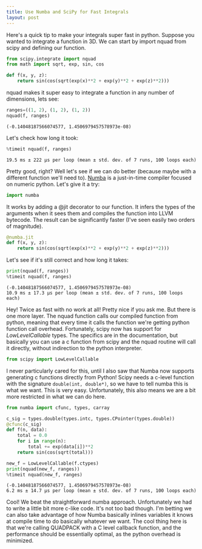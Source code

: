 ```yaml
---
title: Use Numba and SciPy for Fast Integrals
layout: post
---
```


<script src="https://cdn.mathjax.org/mathjax/latest/MathJax.js?config=TeX-AMS-MML_HTMLorMML" type="text/javascript"></script>


Here's a quick tip to make your integrals super fast in python. Suppose you wanted to integrate a function in 3D. We can start by import nquad from scipy and defining our function.


```python
from scipy.integrate import nquad
from math import sqrt, exp, sin, cos

def f(x, y, z):
    return sin(cos(sqrt(exp(x)**2 + exp(y)**2 + exp(z)**2)))
```

nquad makes it super easy to integrate a function in any number of dimensions, lets see:


```python
ranges=((1, 2), (1, 2), (1, 2))
nquad(f, ranges)
```




    (-0.14048187566074577, 1.4506979457578973e-08)



Let's check how long it took:


```python
%timeit nquad(f, ranges)
```

    19.5 ms ± 222 µs per loop (mean ± std. dev. of 7 runs, 100 loops each)


Pretty good, right? Well let's see if we can do better (because maybe with a different function we'll need to). [Numba](https://numba.pydata.org/) is a just-in-time compiler focused on numeric python. Let's give it a try:


```python
import numba
```

It works by adding a @jit decorator to our function. It infers the types of the arguments when it sees them and compiles the function into LLVM bytecode. The result can be significantly faster (I've seen easily two orders of magnitude). 


```python
@numba.jit
def f(x, y, z):
    return sin(cos(sqrt(exp(x)**2 + exp(y)**2 + exp(z)**2)))
```

Let's see if it's still correct and how long it takes:


```python
print(nquad(f, ranges))
%timeit nquad(f, ranges)
```

    (-0.14048187566074577, 1.4506979457578973e-08)
    10.9 ms ± 17.3 µs per loop (mean ± std. dev. of 7 runs, 100 loops each)


Hey! Twice as fast with no work at all! Pretty nice if you ask me. But there is one more layer. The nquad function calls our compiled function from python, meaning that every time it calls the function we're getting python function call overhead. Fortunately, scipy now has support for  *LowLevelCallable* types. The specifics are in the documentation, but basically you can use a c function from scipy and the nquad routine will call it directly, without indirection to the python interpreter. 


```python
from scipy import LowLevelCallable
```

I never particularly cared for this, until I also saw that Numba now supports generating c functions directly from Python! Scipy needs a c-level function with the signature `double(int, double*)`, so we have to tell numba this is what we want. This is very easy. Unfortunately, this also means we are a bit more restricted in what we can do here. 


```python
from numba import cfunc, types, carray

c_sig = types.double(types.intc, types.CPointer(types.double))
@cfunc(c_sig)
def f(n, data):
    total = 0.0
    for i in range(n):
        total += exp(data[i])**2
    return sin(cos(sqrt(total)))
```


```python
new_f = LowLevelCallable(f.ctypes)
print(nquad(new_f, ranges))
%timeit nquad(new_f, ranges)
```

    (-0.14048187566074577, 1.4506979457578973e-08)
    6.2 ms ± 14.7 µs per loop (mean ± std. dev. of 7 runs, 100 loops each)


Cool! We beat the straightforward numba approach. Unfortunately we had to write a little bit more c-like code. It's not too bad though. I'm betting we can also take advantage of how Numba basically inlines variables it knows at compile time to do basically whatever we want. The cool thing here is that we're calling QUADPACK with a C level callback function, and the performance should be essentially optimal, as the python overhead is minimized. 
